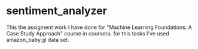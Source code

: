 # sentiment_analyzer
This the assigment work I have done for "Machine Learning Foundations: A Case Study Approach" course in coursera. for this tasks I've used amazon_baby.gl data set.
